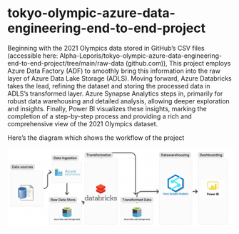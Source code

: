 # tokyo-olympic-azure-data-engineering-end-to-end-project

Beginning with the 2021 Olympics data stored in GitHub’s CSV files (accessible here: Alpha-Leporis/tokyo-olympic-azure-data-engineering-end-to-end-project/tree/main/raw-data (github.com)),
This project employs Azure Data Factory (ADF) to smoothly bring this information into the raw layer of Azure Data Lake Storage (ADLS). Moving forward, Azure Databricks takes the lead, refining the dataset and storing the processed data in ADLS’s transformed layer. Azure Synapse Analytics steps in, primarily for robust data warehousing and detailed analysis, allowing deeper exploration and insights. Finally, Power BI visualizes these insights, marking the completion of a step-by-step process and providing a rich and comprehensive view of the 2021 Olympics dataset.

Here’s the diagram which shows the workflow of the project

![alt text](https://raw.githubusercontent.com/Alpha-Leporis/tokyo-olympic-azure-data-engineering-end-to-end-project/main/data-flow/data%20engineering%20project%20diagram.webp)
